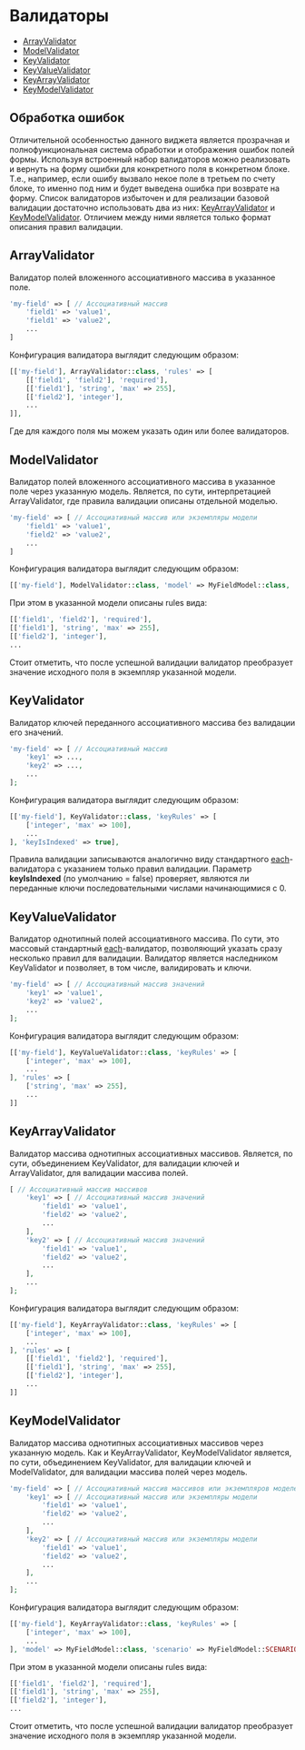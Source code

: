 # Валидаторы

* [ArrayValidator](validators.md#user-content-arrayvalidator)
* [ModelValidator](validators.md#user-content-modelvalidator)
* [KeyValidator](validators.md#user-content-keyvalidator)
* [KeyValueValidator](validators.md#user-content-keyvaluevalidator)
* [KeyArrayValidator](validators.md#user-content-keyarrayvalidator)
* [KeyModelValidator](validators.md#user-content-keymodelvalidator)

## Обработка ошибок

Отличительной особенностью данного виджета является прозрачная и полнофункциональная система обработки и отображения
ошибок полей формы. Используя встроенный набор валидаторов можно реализовать и вернуть на форму ошибки для конкретного
поля в конкретном блоке. Т.е., например, если ошибу вызвало некое поле в третьем по счету блоке, то именно под ним и будет
выведена ошибка при возврате на форму. Список валидаторов избыточен и для реализации базовой валидации достаточно использовать два из
них: [KeyArrayValidator](validators.md#user-content-keyarrayvalidator) и
[KeyModelValidator](validators.md#user-content-keymodelvalidator). Отличием между ними является только формат описания
правил валидации.

## ArrayValidator

Валидатор полей вложенного ассоциативного массива в указанное поле.

```php
'my-field' => [ // Ассоциативный массив
    'field1' => 'value1',
    'field1' => 'value2',
    ...
]
```

Конфигурация валидатора выглядит следующим образом:

```php
[['my-field'], ArrayValidator::class, 'rules' => [
    [['field1', 'field2'], 'required'],
    [['field1'], 'string', 'max' => 255],
    [['field2'], 'integer'],
    ...
]],
```

Где для каждого поля мы можем указать один или более валидаторов.

## ModelValidator

Валидатор полей вложенного ассоциативного массива в указанное поле через указанную модель.
Является, по сути, интерпретацией ArrayValidator, где правила валидации описаны отдельной моделью.

```php
'my-field' => [ // Ассоциативный массив или экземпляры модели
    'field1' => 'value1',
    'field2' => 'value2',
    ...
]
```

Конфигурация валидатора выглядит следующим образом:

```php
[['my-field'], ModelValidator::class, 'model' => MyFieldModel::class, 'scenario' => MyFieldModel::SCENARIO_MY],
```

При этом в указанной модели описаны rules вида:

```php
[['field1', 'field2'], 'required'],
[['field1'], 'string', 'max' => 255],
[['field2'], 'integer'],
...
```

Стоит отметить, что после успешной валидации валидатор преобразует значение исходного поля в экземпляр указанной модели.

## KeyValidator

Валидатор ключей переданного ассоциативного массива без валидации его значений. 

```php
'my-field' => [ // Ассоциативный массив
    'key1' => ...,
    'key2' => ...,
    ...
];
```

Конфигурация валидатора выглядит следующим образом:

```php
[['my-field'], KeyValidator::class, 'keyRules' => [
    ['integer', 'max' => 100],
    ...
], 'keyIsIndexed' => true],
```

Правила валидации записываются аналогично виду стандартного
[each](https://www.yiiframework.com/doc/api/2.0/yii-validators-eachvalidator)-валидатора с указанием только правил валидации.
Параметр **keyIsIndexed** (по умолчанию = false) проверяет, являются ли переданные ключи последовательными числами начинающимися с 0.

## KeyValueValidator

Валидатор однотипный полей ассоциативного массива. По сути, это массовый стандартный
[each](https://www.yiiframework.com/doc/api/2.0/yii-validators-eachvalidator)-валидатор, позволяющий указать сразу
несколько правил для валидации. Валидатор является наследником KeyValidator и позволяет, в том числе, валидировать и ключи.

```php
'my-field' => [ // Ассоциативный массив значений
    'key1' => 'value1',
    'key2' => 'value2',
    ...    
];
```

Конфигурация валидатора выглядит следующим образом:

```php
[['my-field'], KeyValueValidator::class, 'keyRules' => [
    ['integer', 'max' => 100],
    ...
], 'rules' => [
    ['string', 'max' => 255],
    ...
]]
```

## KeyArrayValidator

Валидатор массива однотипных ассоциативных массивов. Является, по сути, объединением KeyValidator, для валидации ключей
и ArrayValidator, для валидации массива полей. 

```php
[ // Ассоциативный массив массивов
    'key1' => [ // Ассоциативный массив значений
        'field1' => 'value1',
        'field2' => 'value2',
        ...
    ],
    'key2' => [ // Ассоциативный массив значений
        'field1' => 'value1',
        'field2' => 'value2',
        ...
    ],
    ...    
];
```

Конфигурация валидатора выглядит следующим образом:

```php
[['my-field'], KeyArrayValidator::class, 'keyRules' => [
    ['integer', 'max' => 100],
    ...
], 'rules' => [
    [['field1', 'field2'], 'required'],
    [['field1'], 'string', 'max' => 255],
    [['field2'], 'integer'],
    ...
]]
```

## KeyModelValidator

Валидатор массива однотипных ассоциативных массивов через указанную модель. Как и KeyArrayValidator, KeyModelValidator
является, по сути, объединением KeyValidator, для валидации ключей и ModelValidator, для валидации массива полей через модель.

```php
'my-field' => [ // Ассоциативный массив массивов или экземпляров моделей
    'key1' => [ // Ассоциативный массив или экземпляры модели
        'field1' => 'value1',
        'field2' => 'value2',
        ...
    ],
    'key2' => [ // Ассоциативный массив или экземпляры модели
        'field1' => 'value1',
        'field2' => 'value2',
        ...
    ],
    ...    
];
```

Конфигурация валидатора выглядит следующим образом:

```php
[['my-field'], KeyArrayValidator::class, 'keyRules' => [
    ['integer', 'max' => 100],
    ...
], 'model' => MyFieldModel::class, 'scenario' => MyFieldModel::SCENARIO_MY]]
```

При этом в указанной модели описаны rules вида:

```php
[['field1', 'field2'], 'required'],
[['field1'], 'string', 'max' => 255],
[['field2'], 'integer'],
...
```

Стоит отметить, что после успешной валидации валидатор преобразует значение исходного поля в экземпляр указанной модели.
